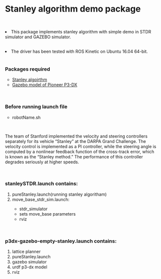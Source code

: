 <h1>Stanley algorithm demo package</h1>
<br>
<p><li>This package implements stanley algorithm with simple demo in STDR simulator and GAZEBO simulator.</li>
<br>
<p><li>The driver has been tested with ROS Kinetic on Ubuntu 16.04 64-bit.</li>
<br>
<h3>Packages required</h3>
<ul style="list-style-type:circle">
<li> <a href="https://github.com/br5555/stanley">Stanley algoirthm </a> </li>
<li> <a href="https://github.com/allenh1/p2os">Gazebo model of Pioneer P3-DX </a> </li>
</ul>
<br>
<h3>Before running launch file</h3>
<ul style="list-style-type:circle">
<p><li>robotName.sh</li>
</ul>
<br>
<p>The team of Stanford  implemented the velocity and steering controllers
separately for its vehicle “Stanley” at the DARPA Grand Challenge. The velocity
control is implemented as a PI controller, while the steering angle is computed by a
nonlinear feedback function of the cross-track error, which is known as the “Stanley
method.” The performance of this controller degrades seriously at higher speeds.</p>
<br>
<h3>stanleySTDR.launch contains:</h3>

  <ol>
  <li>pureStanley.launch(running stanley algoritham)</li>
  <li >move_base_stdr_sim.launch: </li>
    <ul>
        <li>stdr_simulator </li>
         <li>sets move_base parameters </li>
          <li>rviz </li>
    </ul>
  </ol>
<br>
<h3>p3dx-gazebo-empty-stanley.launch contains:</h3>

  <ol>
  <li>lattice planner</li>
  <li>pureStanley.launch</li>
  <li>gazebo simulator</li>
  <li>urdf p3-dx model</li>
  <li>rviz</li>
  </ol>

 



